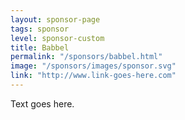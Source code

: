 ```yaml
---
layout: sponsor-page
tags: sponsor
level: sponsor-custom
title: Babbel
permalink: "/sponsors/babbel.html"
image: "/sponsors/images/sponsor.svg"
link: "http://www.link-goes-here.com"
---
```


Text goes here.
